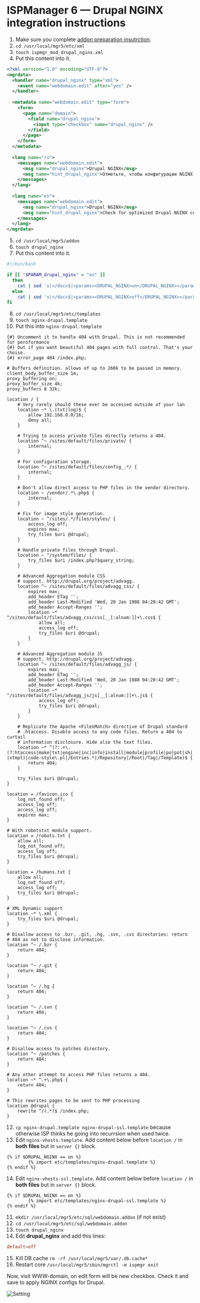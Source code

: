 # ISPManager 6 — Drupal NGINX integration instructions

1. Make sure you complete [addon preparation insutrction](addon-prepare.md).
2. `cd /usr/local/mgr5/etc/xml`
3. `touch ispmgr_mod_drupal_nginx.xml`
4. Put this content into it.

```xml
<?xml version="1.0" encoding="UTF-8"?>
<mgrdata>
  <handler name="drupal_nginx" type="xml">
    <event name="webdomain.edit" after="yes" />
  </handler>
  
  <metadata name="webdomain.edit" type="form">
    <form>
      <page name="domain">
        <field name="drupal_nginx">
          <input type="checkbox" name="drupal_nginx" />
        </field>
      </page>
    </form>
  </metadata>
  
  <lang name="ru">
    <messages name="webdomain.edit">
      <msg name="drupal_nginx">Drupal NGINX</msg>
      <msg name="hint_drupal_nginx">Отметьте, чтобы конфигурации NGINX были оптимизированы под Drupal.</msg>
    </messages>
  </lang>
  
  <lang name="en">
    <messages name="webdomain.edit">
      <msg name="drupal_nginx">Drupal NGINX</msg>
      <msg name="hint_drupal_nginx">Check for optimized Drupal NGINX config.</msg>
    </messages>
  </lang>
</mgrdata>
```

5. `cd /usr/local/mgr5/addon`
6. `touch drupal_nginx`
7. Put this content into it.

```bash
#!/bin/bash

if [[ "$PARAM_drupal_nginx" = "on" ]]
  then
    cat | sed 's|</doc>$|<params><DRUPAL_NGINX>on</DRUPAL_NGINX></params></doc>|'
  else
    cat | sed 's|</doc>$|<params><DRUPAL_NGINX>off</DRUPAL_NGINX></params></doc>|'
fi
```

8. `cd /usr/local/mgr5/etc/templates`
9. `touch nginx-drupal.template`
10. Put this into `nginx-drupal.template`

```nginx
{#} Uncomment it to handle 404 with Drupal. This is not recommended for peroformance
{#} but if you want beautiful 404 pages with full control. That's your choise.
{#} error_page 404 /index.php;

# Buffers definition. allows of up to 260k to be passed in memory.
client_body_buffer_size 1m;
proxy_buffering on;
proxy_buffer_size 4k;
proxy_buffers 8 32k;

location / {
    # Very rarely should these ever be accessed outside of your lan
    location ~* \.(txt|log)$ {
        allow 192.168.0.0/16;
        deny all;
    }

    # Trying to access private files directly returns a 404.
    location ^~ /sites/default/files/private/ {
        internal;
    }

    # For configuration storage.
    location ^~ /sites/default/files/config_.*/ {
        internal;
    }

    # Don't allow direct access to PHP files in the vendor directory.
    location ~ /vendor/.*\.php$ {
        internal;
    }

    # Fix for image style generation.
    location ~ ^/sites/.*/files/styles/ {
        access_log off;
        expires max;
        try_files $uri @drupal;
    }

    # Handle private files through Drupal.
    location ~ ^/system/files/ {
        try_files $uri /index.php?$query_string;
    }

    # Advanced Aggregation module CSS
    # support. http://drupal.org/project/advagg.
    location ^~ /sites/default/files/advagg_css/ {
        expires max;
        add_header ETag '';
        add_header Last-Modified 'Wed, 20 Jan 1988 04:20:42 GMT';
        add_header Accept-Ranges '';
        location ~* ^/sites/default/files/advagg_css/css[__[:alnum:]]+\.css$ {
            allow all;
            access_log off;
            try_files $uri @drupal;
        }
    }

    # Advanced Aggregation module JS
    # support. http://drupal.org/project/advagg.
    location ^~ /sites/default/files/advagg_js/ {
        expires max;
        add_header ETag '';
        add_header Last-Modified 'Wed, 20 Jan 1988 04:20:42 GMT';
        add_header Accept-Ranges '';
        location ~* ^/sites/default/files/advagg_js/js[__[:alnum:]]+\.js$ {
            access_log off;
            try_files $uri @drupal;
        }
    }

    # Replicate the Apache <FilesMatch> directive of Drupal standard
    # .htaccess. Disable access to any code files. Return a 404 to curtail
    # information disclosure. Hide also the text files.
    location ~* ^(?:.+\.(?:htaccess|make|txt|engine|inc|info|install|module|profile|po|pot|sh|.*sql|test|theme|tpl(?:\.php)?|xtmpl)|code-style\.pl|/Entries.*|/Repository|/Root|/Tag|/Template)$ {
        return 404;
    }

    try_files $uri @drupal;
}

location = /favicon.ico {
    log_not_found off;
    access_log off;
    access_log off;
    expires max;
}

# With robotstxt module support.
location = /robots.txt {
    allow all;
    log_not_found off;
    access_log off;
    try_files $uri @drupal;
}

location = /humans.txt {
    allow all;
    log_not_found off;
    access_log off;
    try_files $uri @drupal;
}

# XML Dynamic support
location ~* \.xml {
    try_files $uri @drupal;
}

# Disallow access to .bzr, .git, .hg, .svn, .cvs directories: return
# 404 as not to disclose information.
location ^~ /.bzr {
    return 404;
}

location ^~ /.git {
    return 404;
}

location ^~ /.hg {
    return 404;
}

location ^~ /.svn {
    return 404;
}

location ^~ /.cvs {
    return 404;
}

# Disallow access to patches directory.
location ^~ /patches {
    return 404;
}

# Any other attempt to access PHP files returns a 404.
location ~* ^.+\.php$ {
    return 404;
}

# This rewrites pages to be sent to PHP processing
location @drupal {
    rewrite ^/(.*)$ /index.php;
}
```
12. `cp nginx-drupal.template nginx-drupal-ssl.template` because otherwise ISP thinks he going into recurrsion when used twice.
13. Edit `nginx-vhosts.template`. Add content below before `location /` in **both files** but in `server {}` block.

```nginx
{% if $DRUPAL_NGINX == on %}
        {% import etc/templates/nginx-drupal.template %}
{% endif %}
```
14. Edit `nginx-vhosts-ssl.template`. Add content below before `location /` in **both files** but in `server {}` block.

```nginx
{% if $DRUPAL_NGINX == on %}
        {% import etc/templates/nginx-drupal-ssl.template %}
{% endif %}
```

11. `mkdir /usr/local/mgr5/etc/sql/webdomain.addon` (if not exist)
12. `cd /usr/local/mgr5/etc/sql/webdomain.addon`
13. `touch drupal_nginx`
14. Edit **drupal_nginx** and add this lines:

```conf
default=off
```

15. Kill DB cache `rm -rf /usr/local/mgr5/var/.db.cache*`
16. Restart core `/usr/local/mgr5/sbin/mgrctl -m ispmgr exit`

Now, visit WWW-domain, on edit form will be new checkbox. Check it and save to apply NGINX configs for Drupal.

![Setting](https://i.imgur.com/w1MT0Fr.png)
